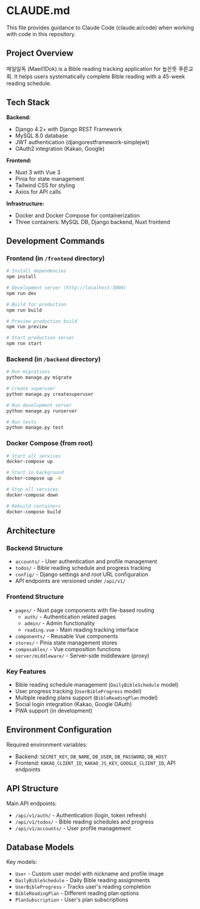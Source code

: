 # CLAUDE.md

This file provides guidance to Claude Code (claude.ai/code) when working with code in this repository.

## Project Overview

매일일독 (Maeil1Dok) is a Bible reading tracking application for 높은뜻 푸른교회. It helps users systematically complete Bible reading with a 45-week reading schedule.

## Tech Stack

**Backend:**
- Django 4.2+ with Django REST Framework
- MySQL 8.0 database
- JWT authentication (djangorestframework-simplejwt)
- OAuth2 integration (Kakao, Google)

**Frontend:**
- Nuxt 3 with Vue 3
- Pinia for state management  
- Tailwind CSS for styling
- Axios for API calls

**Infrastructure:**
- Docker and Docker Compose for containerization
- Three containers: MySQL DB, Django backend, Nuxt frontend

## Development Commands

### Frontend (in `/frontend` directory)
```bash
# Install dependencies
npm install

# Development server (http://localhost:3000)
npm run dev

# Build for production
npm run build

# Preview production build
npm run preview

# Start production server
npm run start
```

### Backend (in `/backend` directory)
```bash
# Run migrations
python manage.py migrate

# Create superuser
python manage.py createsuperuser

# Run development server
python manage.py runserver

# Run tests
python manage.py test
```

### Docker Compose (from root)
```bash
# Start all services
docker-compose up

# Start in background
docker-compose up -d

# Stop all services
docker-compose down

# Rebuild containers
docker-compose build
```

## Architecture

### Backend Structure
- `accounts/` - User authentication and profile management
- `todos/` - Bible reading schedule and progress tracking
- `config/` - Django settings and root URL configuration
- API endpoints are versioned under `/api/v1/`

### Frontend Structure
- `pages/` - Nuxt page components with file-based routing
  - `auth/` - Authentication related pages
  - `admin/` - Admin functionality
  - `reading.vue` - Main reading tracking interface
- `components/` - Reusable Vue components
- `stores/` - Pinia state management stores
- `composables/` - Vue composition functions
- `server/middleware/` - Server-side middleware (proxy)

### Key Features
- Bible reading schedule management (`DailyBibleSchedule` model)
- User progress tracking (`UserBibleProgress` model)
- Multiple reading plans support (`BibleReadingPlan` model)
- Social login integration (Kakao, Google OAuth)
- PWA support (in development)

## Environment Configuration

Required environment variables:
- Backend: `SECRET_KEY`, `DB_NAME`, `DB_USER`, `DB_PASSWORD`, `DB_HOST`
- Frontend: `KAKAO_CLIENT_ID`, `KAKAO_JS_KEY`, `GOOGLE_CLIENT_ID`, API endpoints

## API Structure

Main API endpoints:
- `/api/v1/auth/` - Authentication (login, token refresh)
- `/api/v1/todos/` - Bible reading schedules and progress
- `/api/v1/accounts/` - User profile management

## Database Models

Key models:
- `User` - Custom user model with nickname and profile image
- `DailyBibleSchedule` - Daily Bible reading assignments
- `UserBibleProgress` - Tracks user's reading completion
- `BibleReadingPlan` - Different reading plan options
- `PlanSubscription` - User's plan subscriptions